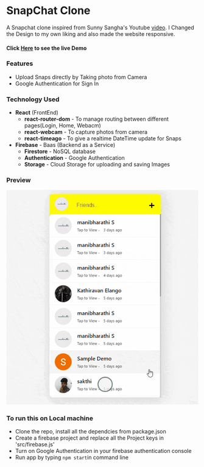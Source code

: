 # SnapChat Clone
A Snapchat clone inspired from Sunny Sangha's Youtube [video](https://www.youtube.com/watch?v=1kGISk5ft2w). I Changed the Design to my own liking and also made the website responsive.

#### Click [Here](https://snapchat-clone-ffea1.web.app/) to see the live Demo 

### Features 
* Upload Snaps directly by Taking photo from Camera
* Google Authentication for Sign In

### Technology Used
* **React** (FrontEnd)
    * **react-router-dom** - To manage routing between different pages(Login, Home, Webacm)
    * **react-webcam** - To capture photos from camera 
    * **react-timeago** - To give a realtime DateTime update for Snaps
* **Firebase** - Baas (Backend as a Service)
    * **Firestore** - NoSQL database
    * **Authentication** - Google Authentication
    * **Storage** - Cloud Storage for uploading and saving Images

### Preview
<img src="./public/preview.gif" />

### To run this on Local machine
* Clone the repo, install all the dependcies from package.json
* Create a firebase project and replace all the Project keys in 'src/firebase.js'
* Turn on Google Authentication in your firebase authentication console
* Run app by typing `npm start`in command line
